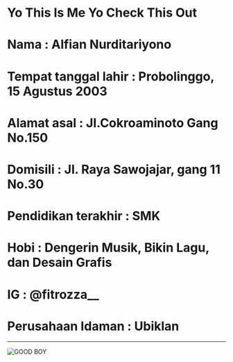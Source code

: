 # Yo This Is Me Yo Check This Out 

# Nama                   : Alfian Nurditariyono
# Tempat tanggal lahir   : Probolinggo, 15 Agustus 2003
# Alamat asal            : Jl.Cokroaminoto Gang No.150
# Domisili		 : Jl. Raya Sawojajar, gang 11 No.30
# Pendidikan terakhir    : SMK
# Hobi                   : Dengerin Musik, Bikin Lagu, dan Desain Grafis
# IG                     : @fitrozza__ 
# Perusahaan Idaman	 : Ubiklan 		  
----------------------------------------------------------------

![GOOD BOY](https://user-images.githubusercontent.com/66209095/88161497-3eae4800-cc3a-11ea-9037-dbddcb3d96c4.jpeg)
